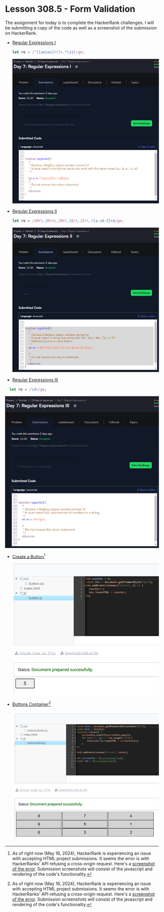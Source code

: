 # Lesson 308.5 - Form Validation

The assignment for today is to complete the HackerRank challenges.  I will be submitting a copy of the code as well as a screenshot of the submission on HackerRank.

* [Regular Expressions I](https://www.hackerrank.com/challenges/js10-regexp-1)
  
  ```javascript
  let re = /^([aeiou])(?=.*\1$)/gm;
  ```

  ![regexp1](screenshots/regexp1%20-%202024-05-16%2014%2018%2000.png)

* [Regular Expressions II](https://www.hackerrank.com/challenges/js10-regexp-2)
  
  ```javascript
  let re = /(Mr\.|Mrs\.|Ms\.|Dr\.|Er\.)[a-zA-Z]+$/gm;
  ```

  ![regexp2](screenshots/regexp2%20-%202024-05-16%2014%2019%2036.png)

* [Regular Expressions III](https://www.hackerrank.com/challenges/js10-regexp-3)

```javascript
  let re = /\d+/gm;
  ```

  ![regexp3](screenshots/regexp3%20-%202024-05-16%2014%2020%2018.png)

* [Create a Button](https://www.hackerrank.com/challenges/js10-create-a-button)[^Note]
  
  ![Create Button Demo](screenshots/create-button%20-%202024-05-16%2014%2054%2000.png)

* [Buttons Container](https://www.hackerrank.com/challenges/js10-buttons-container)[^Note]
  
  ![Button Container Demo](screenshots/button-container%202024-05-16%2015%2010%2015.png)

[^Note]: As of right now (May 16, 2024), HackerRank is experiencing an issue with accepting HTML project submissions.  It seems the error is with HackerRanks' API refusing a cross-origin request.  Here's a [screenshot of the error](screenshots/issue.png).  Submission screenshots will consist of the javascript and rendering of the code's functionality.
